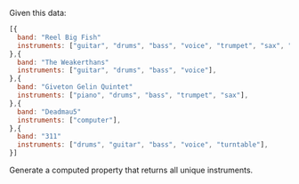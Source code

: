 Given this data:

```js
[{
  band: "Reel Big Fish"
  instruments: ["guitar", "drums", "bass", "voice", "trumpet", "sax", "trombone"],
},{
  band: "The Weakerthans"
  instruments: ["guitar", "drums", "bass", "voice"],
},{
  band: "Giveton Gelin Quintet"
  instruments: ["piano", "drums", "bass", "trumpet", "sax"],
},{
  band: "Deadmau5"
  instruments: ["computer"],
},{
  band: "311"
  instruments: ["drums", "guitar", "bass", "voice", "turntable"],
}]
```

Generate a computed property that returns all unique instruments.
